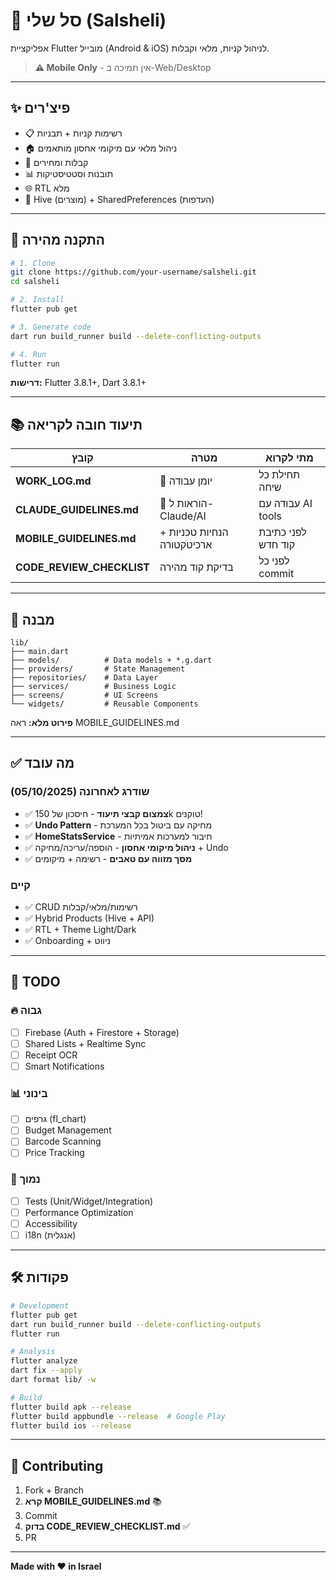 # 🛒 סל שלי (Salsheli)

אפליקציית Flutter מובייל (Android & iOS) לניהול קניות, מלאי וקבלות.

> **⚠️ Mobile Only** - אין תמיכה ב-Web/Desktop

---

## ✨ פיצ'רים

- 📋 רשימות קניות + תבניות
- 🏠 ניהול מלאי עם מיקומי אחסון מותאמים
- 🧾 קבלות ומחירים
- 📊 תובנות וסטטיסטיקות
- 🌐 RTL מלא
- 💾 Hive (מוצרים) + SharedPreferences (העדפות)

---

## 🚀 התקנה מהירה

```bash
# 1. Clone
git clone https://github.com/your-username/salsheli.git
cd salsheli

# 2. Install
flutter pub get

# 3. Generate code
dart run build_runner build --delete-conflicting-outputs

# 4. Run
flutter run
```

**דרישות:** Flutter 3.8.1+, Dart 3.8.1+

---

## 📚 תיעוד חובה לקריאה

| קובץ                      | מטרה                          | מתי לקרוא                |
| ------------------------- | ----------------------------- | ------------------------ |
| **WORK_LOG.md**           | 📓 יומן עבודה                 | תחילת כל שיחה            |
| **CLAUDE_GUIDELINES.md**  | 🤖 הוראות ל-Claude/AI        | עבודה עם AI tools       |
| **MOBILE_GUIDELINES.md**  | הנחיות טכניות + ארכיטקטורה   | לפני כתיבת קוד חדש       |
| **CODE_REVIEW_CHECKLIST** | בדיקת קוד מהירה               | לפני כל commit           |

---

## 📂 מבנה

```
lib/
├── main.dart
├── models/          # Data models + *.g.dart
├── providers/       # State Management
├── repositories/    # Data Layer
├── services/        # Business Logic
├── screens/         # UI Screens
└── widgets/         # Reusable Components
```

**פירוט מלא:** ראה MOBILE_GUIDELINES.md

---

## ✅ מה עובד

### שודרג לאחרונה (05/10/2025)
- ✅ **צמצום קבצי תיעוד** - חיסכון של 150k טוקנים!
- ✅ **Undo Pattern** - מחיקה עם ביטול בכל המערכת
- ✅ **HomeStatsService** - חיבור למערכות אמיתיות
- ✅ **ניהול מיקומי אחסון** - הוספה/עריכה/מחיקה + Undo
- ✅ **מסך מזווה עם טאבים** - רשימה + מיקומים

### קיים
- ✅ CRUD רשימות/מלאי/קבלות
- ✅ Hybrid Products (Hive + API)
- ✅ RTL + Theme Light/Dark
- ✅ Onboarding + ניווט

---

## 📝 TODO

### 🔥 גבוה
- [ ] Firebase (Auth + Firestore + Storage)
- [ ] Shared Lists + Realtime Sync
- [ ] Receipt OCR
- [ ] Smart Notifications

### 📊 בינוני
- [ ] גרפים (fl_chart)
- [ ] Budget Management
- [ ] Barcode Scanning
- [ ] Price Tracking

### 🎨 נמוך
- [ ] Tests (Unit/Widget/Integration)
- [ ] Performance Optimization
- [ ] Accessibility
- [ ] i18n (אנגלית)

---

## 🛠 פקודות

```bash
# Development
flutter pub get
dart run build_runner build --delete-conflicting-outputs
flutter run

# Analysis
flutter analyze
dart fix --apply
dart format lib/ -w

# Build
flutter build apk --release
flutter build appbundle --release  # Google Play
flutter build ios --release
```

---

## 🤝 Contributing

1. Fork + Branch
2. **קרא MOBILE_GUIDELINES.md** 📚
3. Commit
4. **בדוק CODE_REVIEW_CHECKLIST.md** ✅
5. PR

---

**Made with ❤️ in Israel**
